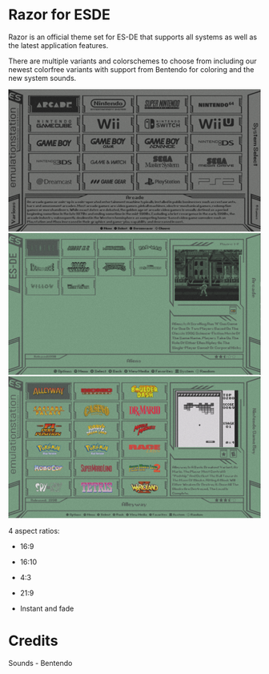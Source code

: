# Razor for ESDE

Razor is an official theme set for ES-DE that supports all systems as well as the latest application features.

There are multiple variants and colorschemes to choose from including our newest colorfree variants with support from Bentendo for coloring and the new system sounds.

![systems](sys.png)
![games](gme.png)
![games](game.png)


4 aspect ratios:

- 16:9
- 16:10
- 4:3
- 21:9

- Instant and fade

# Credits

Sounds - Bentendo 

